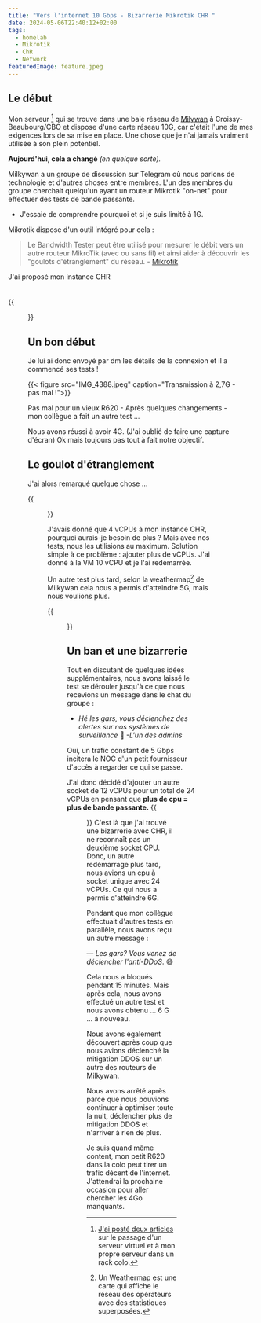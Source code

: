 ```yaml
---
title: "Vers l'internet 10 Gbps - Bizarrerie Mikrotik CHR "
date: 2024-05-06T22:40:12+02:00
tags:
  - homelab
  - Mikrotik
  - ChR
  - Network
featuredImage: feature.jpeg
---
```

## Le début
Mon serveur [^Homelab] qui se trouve dans une baie réseau de [Milywan](https://milkywan.fr) à Croissy-Beaubourg/CBO et dispose d'une carte réseau 10G, car c'était l'une de mes exigences lors de sa mise en place. Une chose que je n'ai jamais vraiment utilisée à son plein potentiel. 

__Aujourd'hui, cela a changé__ _(en quelque sorte)._

[^Homelab]: [J'ai posté deux articles](https://guy-evans.com/fr/series/un-vps-%C3%A0-un-serveur-en-colocation/) sur le passage d'un serveur virtuel et à mon propre serveur dans un rack colo.

Milkywan a un groupe de discussion sur Telegram où nous parlons de technologie et d'autres choses entre membres. L'un des membres du groupe cherchait quelqu'un ayant un routeur Mikrotik "on-net" pour effectuer des tests de bande passante. 

- J'essaie de comprendre pourquoi et si je suis limité à 1G.

Mikrotik dispose d'un outil intégré pour cela :
> Le Bandwidth Tester peut être utilisé pour mesurer le débit vers un autre routeur MikroTik (avec ou sans fil) et ainsi aider à découvrir les "goulots d'étranglement" du réseau. - [Mikrotik](https://help.mikrotik.com/docs/display/ROS/Bandwidth+Test)


J'ai proposé mon instance CHR </br></br></br>
{{<figure src="/img/jack_whatcouldgowrong.gif">}}
## Un bon début
Je lui ai donc envoyé par dm les détails de la connexion et il a commencé ses tests !

[^1]: Cloud Hosted Router (CHR) est une version de RouterOS destinée à fonctionner en tant que machine virtuelle. Elle prend en charge l'architecture x86 64 bits et peut être utilisée sur la plupart des hyperviseurs populaires tels que VMWare, Hyper-V, Proxmox, etc. - [Mikrotik - Help](https://help.mikrotik.com/docs/display/ROS/Cloud+Hosted+Router%2C+CHR)

{{< figure src="IMG_4388.jpeg" caption="Transmission à 2,7G - pas mal !">}}

Pas mal pour un vieux R620 - Après quelques changements - mon collègue a fait un autre test ...

Nous avons réussi à avoir 4G. (J'ai oublié de faire une capture d'écran) Ok mais toujours pas tout à fait notre objectif.

## Le goulot d'étranglement

J'ai alors remarqué quelque chose ...

{{<figure src="IMG_4389.jpeg" caption="AH ! - Un problème">}}

J'avais donné que 4 vCPUs à mon instance CHR, pourquoi aurais-je besoin de plus ? Mais avec nos tests, nous les utilisions au maximum. Solution simple à ce problème : ajouter plus de vCPUs. J'ai donné à la VM 10 vCPU et je l'ai redémarrée. 

Un autre test plus tard, selon la weathermap[^wm] de Milkywan cela nous a permis d'atteindre 5G, mais nous voulions plus. 

{{<figure src="IMG_4390.jpeg" caption="YVous pouvez voir 5Gbps provenant du routeur nommé cer2024.edge.tls (en bas au milieu).">}} 

[^wm]: Un Weathermap est une carte qui affiche le réseau des opérateurs avec des statistiques superposées.

## Un ban et une bizarrerie

Tout en discutant de quelques idées supplémentaires, nous avons laissé le test se dérouler jusqu'à ce que nous recevions un message dans le chat du groupe :

- _Hé les gars, vous déclenchez des alertes sur nos systèmes de surveillance_ 🤣 
_-L'un des admins_

Oui, un trafic constant de 5 Gbps incitera le NOC d'un petit fournisseur d'accès à regarder ce qui se passe. 

J'ai donc décidé d'ajouter un autre socket de 12 vCPUs pour un total de 24 vCPUs en pensant que **plus de cpu = plus de bande passante.**
{{<figure src="/img/jeremy-clarkson-sometimes-my-genius.gif">}}
C'est là que j'ai trouvé une bizarrerie avec CHR, il ne reconnaît pas un deuxième socket CPU. Donc, un autre redémarrage plus tard, nous avions un cpu à socket unique avec 24 vCPUs. Ce qui nous a permis d'atteindre 6G. 

Pendant que mon collègue effectuait d'autres tests en parallèle, nous avons reçu un autre message :

— *Les gars? Vous venez de déclencher l'anti-DDoS*. 😅


Cela nous a bloqués pendant 15 minutes. Mais après cela, nous avons effectué un autre test et nous avons obtenu ... 6 G ... à nouveau. 

Nous avons également découvert après coup que nous avions déclenché la mitigation DDOS sur un autre des routeurs de Milkywan. 

Nous avons arrêté après parce que nous pouvions continuer à optimiser toute la nuit, déclencher plus de mitigation DDOS et n'arriver à rien de plus.

Je suis quand même content, mon petit R620 dans la colo peut tirer un trafic décent de l'internet. J'attendrai la prochaine occasion pour aller chercher les 4Go manquants. 